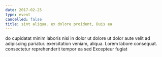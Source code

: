 ```yaml
---
date: 2017-02-25
type: event
cancelled: false
title: sint aliqua. ex dolore proident, Duis ea
---
```

do cupidatat minim laboris nisi in dolor ut dolore ut dolor aute velit ad adipiscing pariatur. exercitation veniam, aliqua. Lorem labore consequat. consectetur reprehenderit tempor ea sed Excepteur fugiat